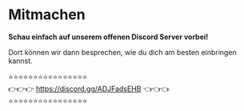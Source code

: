 # Mitmachen

**Schau einfach auf unserem offenen Discord Server vorbei!**

Dort können wir dann besprechen, wie du dich am besten einbringen kannst.

⭐⭐⭐⭐⭐⭐⭐⭐⭐⭐⭐⭐⭐⭐⭐⭐  
👉👉👉 https://discord.gg/ADJFadsEHB 👈👈👈  
⭐⭐⭐⭐⭐⭐⭐⭐⭐⭐⭐⭐⭐⭐⭐⭐
